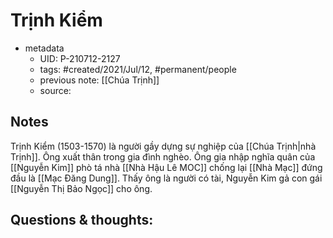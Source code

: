 # Trịnh Kiểm

- metadata
	- UID: P-210712-2127
	- tags: #created/2021/Jul/12, #permanent/people 
	- previous note: [[Chúa Trịnh]]
	- source: 

## Notes
Trịnh Kiểm (1503-1570) là người gầy dựng sự nghiệp của [[Chúa Trịnh|nhà Trịnh]]. Ông xuất thân trong gia đình nghèo. Ông gia nhập nghĩa quân của [[Nguyễn Kim]] phò tá nhà [[Nhà Hậu Lê MOC]] chống lại [[Nhà Mạc]] đứng đầu là [[Mạc Đăng Dung]]. Thấy ông là người có tài, Nguyễn Kim gả con gái [[Nguyễn Thị Bảo Ngọc]] cho ông. 

## Questions & thoughts:

